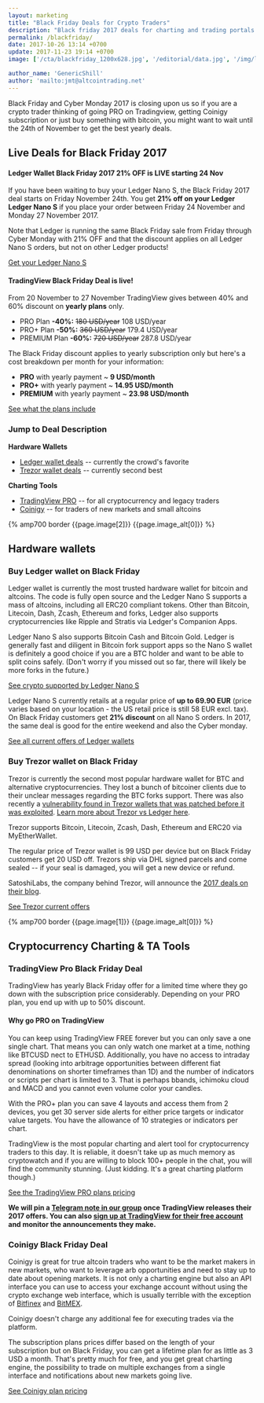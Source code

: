 ```yaml
---
layout: marketing
title: "Black Friday Deals for Crypto Traders"
description: "Black friday 2017 deals for charting and trading portals for bitcoin and altcoin traders."
permalink: /blackfriday/
date: 2017-10-26 13:14 +0700
update: 2017-11-23 19:14 +0700
image: ['/cta/blackfriday_1200x628.jpg', '/editorial/data.jpg', '/img/ledger/ledger1.jpg', '/editorial/network.jpg']

author_name: 'GenericShill'
author: 'mailto:jmt@altcointrading.net'
---
```


Black Friday and Cyber Monday 2017 is closing upon us so if you are a crypto trader thinking of going PRO on Tradingview, getting Coinigy subscription or just buy something with bitcoin, you might want to wait until the 24th of November to get the best yearly deals.

## Live Deals for Black Friday 2017  


#### Ledger Wallet Black Friday 2017 21% OFF is LIVE starting 24 Nov

<div class="adfix text-center">
<a rel="nofollow" target="_blank" href="https://www.ledgerwallet.com/r/e274">
<amp-img itemprop="image"
src="https://www.ledgerwallet.com/images/promo/black-friday-2017/ledger-7-2-8x9-0.gif"
alt="Ledger Nano S - The multi-currency hardware wallet" data-original-width="728px"
data-original-height="90px" layout="responsive" width="728px" height="90px">
</amp-img></a></div>


If you have been waiting to buy your Ledger Nano S, the Black Friday 2017 deal starts on Friday November 24th. You get **21% off on your Ledger Ledger Nano S** if you place your order between Friday 24 November and Monday 27 November 2017.

Note that Ledger is running the same Black Friday sale from Friday through Cyber Monday with 21% OFF and that the discount applies on all Ledger Nano S orders, but not on other Ledger products!

<p><a rel="nofollow external" target="_blank" href="https://www.ledgerwallet.com/r/e274?path=/products/ledger-nano-s">Get your Ledger Nano S</a></p>

<div class="adfix text-center">
<a rel="nofollow" target="_blank" href="https://www.ledgerwallet.com/r/e274?path=/products/ledger-nano-s">
<amp-img itemprop="image"
src="https://www.ledgerwallet.com/images/promo/nano-s/ledger_nano-s_8-5-0x4-2-0.jpg"
alt="Ledger Nano S - The multi-currency hardware wallet" data-original-width="850px"
data-original-height="420px" layout="responsive" width="850px" height="420px">
</amp-img></a>
</div>



#### TradingView Black Friday Deal is live!


<div class="clearfix adfix">
<a rel="nofollow" target="_blank" href="http://tradingview.go2cloud.org/SH1Je">
<amp-img itemprop="image" src="/ads/BlackFriday728-90.png"
alt="Tradingview Black Friday deals 2017 for crypto traders"
data-original-width="728px"
data-original-height="90px"
width="728px" height="90px"
layout="responsive">
</amp-img>
</a>
</div>


From 20 November to 27 November TradingView gives between 40% and 60% discount on **yearly plans** only.

* PRO Plan **-40%:** <s>180 USD/year</s> 108 USD/year
* PRO+ Plan **-50%:** <s>360 USD/year</s> 179.4 USD/year
* PREMIUM Plan **-60%:** <s>720 USD/year</s> 287.8 USD/year

The Black Friday discount applies to yearly subscription only but here's a cost breakdown per month for your information:

* **PRO** with yearly payment ~ **9 USD/month**
* **PRO+** with yearly payment ~ **14.95 USD/month**
* **PREMIUM** with yearly payment ~ **23.98 USD/month**

<a href="http://tradingview.go2cloud.org/SH1Je" class="button" rel="nofollow" target="_blank">See what the plans include</a>


### Jump to Deal Description

**Hardware Wallets**

* [Ledger wallet deals](#ledger) -- currently the crowd's favorite
* [Trezor wallet deals](#trezor) -- currently second best

**Charting Tools**

* [TradingView PRO](#tradingview) -- for all cryptocurrency and legacy traders
* [Coinigy](#coinigy) -- for traders of new markets and small altcoins

<div>
  {% amp700 border {{page.image[2]}} {{page.image_alt[0]}} %}
</div>

## Hardware wallets

<div id="ledger"></div>

### Buy Ledger wallet on Black Friday

Ledger wallet is currently the most trusted hardware wallet for bitcoin and altcoins. The code is fully open source and the Ledger Nano S supports a mass of altcoins, including all ERC20 compliant tokens. Other than Bitcoin, Litecoin, Dash, Zcash, Ethereum and forks, Ledger also supports cryptocurrencies like Ripple and Stratis via Ledger's Companion Apps.

Ledger Nano S also supports Bitcoin Cash and Bitcoin Gold. Ledger is generally fast and diligent in Bitcoin fork support apps so the Nano S wallet is definitely a good choice if you are a BTC holder and want to be able to split coins safely. (Don't worry if you missed out so far, there will likely be more forks in the future.)

<a rel="nofollow external" target="_blank" href="https://www.ledgerwallet.com/r/e274?path=/products/ledger-nano-s">See crypto supported by Ledger Nano S</a>

Ledger Nano S currently retails at a regular price of **up to 69.90 EUR** (price varies based on your location - the US retail price is still 58 EUR excl. tax). On Black Friday customers get **21% discount** on all Nano S orders. In 2017, the same deal is good for the entire weekend and also the Cyber monday.

<a rel="nofollow external" target="_blank" class="button" href="https://www.ledgerwallet.com/r/e274?path=/products">See all current offers of Ledger wallets</a>

<div id="trezor"></div>

### Buy Trezor wallet on Black Friday

Trezor is currently the second most popular hardware wallet for BTC and alternative cryptocurrencies. They lost a bunch of bitcoiner clients due to their unclear messages regarding the BTC forks support. There was also recently a [vulnerability found in Trezor wallets that was patched before it was exploited](https://www.altcointrading.net/trezor-hack). [Learn more about Trezor vs Ledger here](https://www.altcointrading.net/altcoin-wallets/).

Trezor supports Bitcoin, Litecoin, Zcash, Dash, Ethereum and ERC20 via MyEtherWallet.

The regular price of Trezor wallet is 99 USD per device but on Black Friday customers get 20 USD off. Trezors ship via DHL signed parcels and come sealed -- if your seal is damaged, you will get a new device or refund.

SatoshiLabs, the company behind Trezor, will announce the [2017 deals on their blog](https://blog.trezor.io).

<a rel="nofollow external" target="_blank" class="button" href="https://shop.trezor.io/?a=fany@tutanota.com">See Trezor current offers</a>

<div>
  {% amp700 border {{page.image[1]}} {{page.image_alt[0]}} %}
</div>

## Cryptocurrency Charting & TA Tools

<div id="tradingview"></div>


### TradingView Pro Black Friday Deal

TradingView has yearly Black Friday offer for a limited time where they go down with the subscription price considerably. Depending on your PRO plan, you end up with up to 50% discount.

#### Why go PRO on TradingView

You can keep using TradingView FREE forever but you can only save a one single chart. That means you can only watch one market at a time, nothing like BTCUSD nect to ETHUSD. Additionally, you have no access to intraday spread (looking into arbitrage opportunities between different fiat denominations on shorter timeframes than 1D) and the number of indicators or scripts per chart is limited to 3. That is perhaps bbands, ichimoku cloud and MACD and you cannot even volume color your candles.

With the PRO+ plan you can save 4 layouts and access them from 2 devices, you get 30 server side alerts for either price targets or indicator value targets. You have the allowance of 10 strategies or indicators per chart.

TradingView is the most popular charting and alert tool for cryptocurrency traders to this day. It is reliable, it doesn't take up as much memory as cryptowatch and if you are willing to block 100+ people in the chat, you will find the community stunning. (Just kidding. It's a great charting platform though.)

<a rel="nofollow external" target="_blank" class="button" href="http://tradingview.go2cloud.org/aff_c?offer_id=2&aff_id=3223&url_id=3">See the TradingView PRO plans pricing</a>

**We will pin a [Telegram note in our group](https://t.me/altcointrading_net) once TradingView releases their 2017 offers. You can also [sign up at TradingView for their free account](http://tradingview.go2cloud.org/aff_c?offer_id=2&aff_id=3223&url_id=23&file_id=199) and monitor the announcements they make.**

<div id="coinigy"></div>

### Coinigy Black Friday Deal

Coinigy is great for true altcoin traders who want to be the market makers in new markets, who want to leverage arb opportunities and need to stay up to date about opening markets. It is not only a charting engine but also an API interface you can use to access your exchange account without using the crypto exchange web interface, which is usually terrible with the exception of [Bitfinex](https://www.bitfinex.com/?refcode=5egV78YtlC) and [BitMEX](https://www.bitmex.com/register/iYQB44).

Coinigy doesn't charge any additional fee for executing trades via the platform.

The subscription plans prices differ based on the length of your subscription but on Black Friday, you can get a lifetime plan for as little as 3 USD a month. That's pretty much for free, and you get great charting engine, the possibility to trade on multiple exchanges from a single interface and notifications about new markets going live.

<a rel="nofollow external" target="_blank" class="button" href="https://www.coinigy.com/pricing/?r=3599c6f9 ">See Coinigy plan pricing</a>
